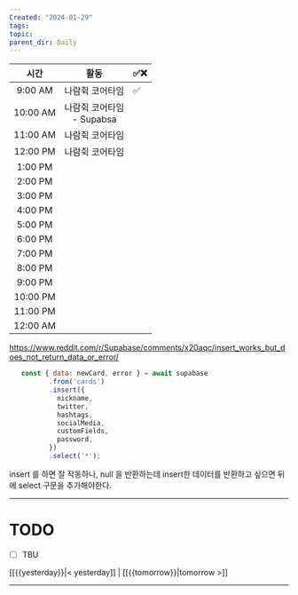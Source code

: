 ```yaml
---
Created: "2024-01-29"
tags: 
topic: 
parent_dir: Daily
---
```

| 시간 | 활동 | ✅❌ |
| :--: | :--: | ---- |
| 9:00 AM | 나람쥑 코어타임 | ✅ |
| 10:00 AM | 나람쥑 코어타임<br>- Supabsa |  |
| 11:00 AM | 나람쥑 코어타임 |  |
| 12:00 PM | 나람쥑 코어타임 |  |
| 1:00 PM |  |  |
| 2:00 PM |  |  |
| 3:00 PM |  |  |
| 4:00 PM |  |  |
| 5:00 PM |  |  |
| 6:00 PM |  |  |
| 7:00 PM |  |  |
| 8:00 PM |  |  |
| 9:00 PM |  |  |
| 10:00 PM |  |  |
| 11:00 PM |  |  |
| 12:00 AM |  |  |
https://www.reddit.com/r/Supabase/comments/x20aqc/insert_works_but_does_not_return_data_or_error/
```js
   const { data: newCard, error } = await supabase
          .from('cards')
          .insert({
            nickname,
            twitter,
            hashtags,
            socialMedia,
            customFields,
            password,
          })
          .select('*');
```
insert 를 하면 잘 작동하나, null 을 반환하는데 insert한 데이터를 반환하고 싶으면 뒤에 select 구문을 추가해야한다. 

----
# TODO
- [ ] TBU 
  
[[{{yesterday}}|< yesterday]] | [[{{tomorrow}}|tomorrow >]]  
  
---  

